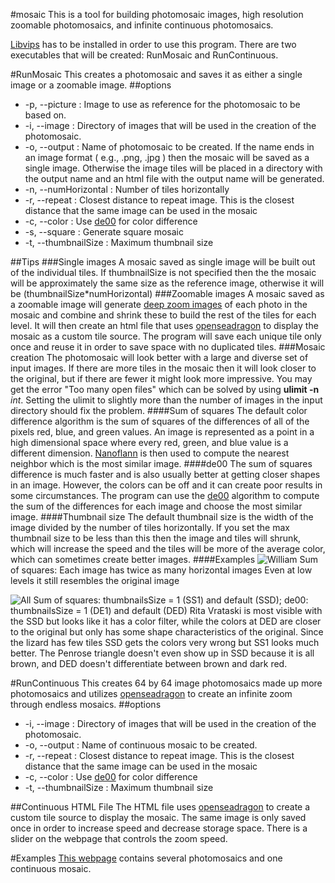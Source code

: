 #mosaic
This is a tool for building photomosaic images, high resolution zoomable photomosaics, and infinite continuous photomosaics.

[Libvips](http://www.vips.ecs.soton.ac.uk/index.php?title=Libvips) has to be installed in order to use this program.
There are two executables that will be created: RunMosaic and RunContinuous.

#RunMosaic
This creates a photomosaic and saves it as either a single image or a zoomable image.
##options
- -p,  --picture : Image to use as reference for the photomosaic to be based on.
- -i,  --image : Directory of images that will be used in the creation of the photomosaic.
- -o,  --output : Name of photomosaic to be created. If the name ends in an image format ( e.g., .png, .jpg ) then the mosaic will be saved as a single image. Otherwise the image tiles will be placed in a directory with the output name and an html file with the output name will be generated.
- -n, --numHorizontal : Number of tiles horizontally
- -r, --repeat : Closest distance to repeat image. This is the closest distance that the same image can be used in the mosaic
- -c, --color : Use [de00](https://en.wikipedia.org/wiki/Color_difference#CIEDE2000) for color difference
- -s, --square : Generate square mosaic
- -t, --thumbnailSize : Maximum thumbnail size

##Tips
###Single images
A mosaic saved as single image will be built out of the individual tiles. If thumbnailSize is not specified then the the mosaic will be approximately the same size as the reference image, otherwise it will be (thumbnailSize*numHorizontal)
###Zoomable images
A mosaic saved as a zoomable image will generate [deep zoom images](https://msdn.microsoft.com/fr-fr/library/cc645077%28v=vs.95%29.aspx) of each photo in the mosaic and combine and shrink these to build the rest of the tiles for each level. It will then create an html file that uses [openseadragon](http://openseadragon.github.io) to display the mosaic as a custom tile source. The program will save each unique tile only once and reuse it in order to save space with no duplicated tiles. 
###Mosaic creation
The photomosaic will look better with a large and diverse set of input images. If there are more tiles in the mosaic then it will look closer to the original, but if there are fewer it might look more impressive. You may get the error "Too many open files" which can be solved by using **ulimit -n** *int*. Setting the ulimit to slightly more than the number of images in the input directory should fix the problem.
####Sum of squares
The default color difference algorithm is the sum of squares of the differences of all of the pixels red, blue, and green values. An image is represented as a point in a high dimensional space where every red, green, and blue value is a different dimension. [Nanoflann](https://github.com/jlblancoc/nanoflann) is then used to compute the nearest neighbor which is the most similar image.
####de00
The sum of squares difference is much faster and is also usually better at getting closer shapes in an image. However, the colors can be off and it can create poor results in some circumstances. The program can use the [de00](https://en.wikipedia.org/wiki/Color_difference#CIEDE2000) algorithm to compute the sum of the differences for each image and choose the most similar image.
####Thumbnail size
The default thumbnail size is the width of the image divided by the number of tiles horizontally. If you set the max thumbnail size to be less than this then the image and tiles will shrunk, which will increase the speed and the tiles will be more of the average color, which can sometimes create better images. 
####Examples
![William](http://nathanbain.com/cgit/mosaic.git/plain/examples/william.png)
Sum of squares: Each image has twice as many horizontal images
Even at low levels it still resembles the original image

![All](http://nathanbain.com/cgit/mosaic.git/plain/examples/all.png)
Sum of squares: thumbnailsSize = 1 (SS1) and default (SSD); de00: thumbnailsSize = 1 (DE1) and default (DED)
Rita Vrataski is most visible with the SSD but looks like it has a color filter, while the colors at DED are closer to the original but only has some shape characteristics of the original. Since the lizard has few tiles SSD gets the colors very wrong but SS1 looks much better. The Penrose triangle doesn't even show up in SSD because it is all brown, and DED doesn't differentiate between brown and dark red. 

#RunContinuous
This creates 64 by 64 image photomosaics made up more photomosaics and utilizes [openseadragon](http://openseadragon.github.io) to create an infinite zoom through endless mosaics.
##options
- -i,  --image : Directory of images that will be used in the creation of the photomosaic.
- -o,  --output : Name of continuous mosaic to be created.
- -r, --repeat : Closest distance to repeat image. This is the closest distance that the same image can be used in the mosaic
- -c, --color : Use [de00](https://en.wikipedia.org/wiki/Color_difference#CIEDE2000) for color difference
- -t, --thumbnailSize : Maximum thumbnail size

##Continuous HTML File
The HTML file uses [openseadragon](http://openseadragon.github.io) to create a custom tile source to display the mosaic. The same image is only saved once in order to increase speed and decrease storage space. There is a slider on the webpage that controls the zoom speed. 

#Examples
[This webpage](http://nathanbain.com/mosaic/) contains several photomosaics and one continuous mosaic.